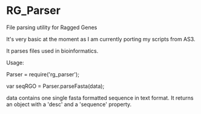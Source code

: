 # RG_Parser
File parsing utility for Ragged Genes

It's very basic at the moment as I am currently porting my scripts from AS3.

It parses files used in bioinformatics.

Usage:

Parser = require('rg_parser');

var seqRGO = Parser.parseFasta(data);

data contains one single fasta formatted sequence in text format. 
It returns an object with a 'desc' and a 'sequence' property.
